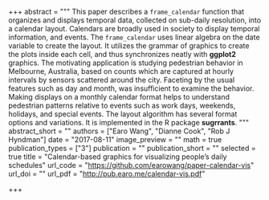 +++
abstract = """
This paper describes a `frame_calendar` function that organizes and displays temporal data, collected on sub-daily resolution, into a calendar layout. Calendars are broadly used in society to display temporal information, and events. The `frame_calendar` uses linear algebra on the date variable to create the layout. It utilizes the grammar of graphics to create the plots inside each cell, and thus synchronizes neatly with **ggplot2** graphics. The motivating application is studying pedestrian behavior in Melbourne, Australia, based on counts which are captured at hourly intervals by sensors scattered around the city. Faceting by the usual features such as day and month, was insufficient to examine the behavior. Making displays on a monthly calendar format helps to understand pedestrian patterns relative to events such as work days, weekends, holidays, and special events. The layout algorithm has several format options and variations. It is implemented in the R package **sugrrants**.
"""
abstract_short = ""
authors = ["Earo Wang", "Dianne Cook", "Rob J Hyndman"]
date = "2017-08-11"
image_preview = ""
math = true
publication_types = ["3"]
publication = ""
publication_short = ""
selected = true
title = "Calendar-based graphics for visualizing people’s daily schedules"
url_code = "https://github.com/earowang/paper-calendar-vis"
url_doi = ""
url_pdf = "http://pub.earo.me/calendar-vis.pdf"

+++
